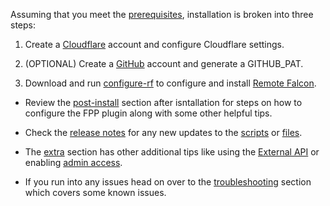 Assuming that you meet the [prerequisites](prerequisites.md), installation is broken into three steps:

1. Create a [Cloudflare](cloudflare.md) account and configure Cloudflare settings.

2. (OPTIONAL) Create a [GitHub](github.md) account and generate a GITHUB_PAT.

3. Download and run [configure-rf](../about/scripts.md) to configure and install [Remote Falcon](remotefalcon.md).

- Review the [post-install](../post-install.md) section after isntallation for steps on how to configure the FPP plugin along with some other helpful tips.

- Check the [release notes](../release-notes.md) for any new updates to the [scripts](../about/scripts.md) or [files](../about/files.md).

- The [extra](../extra.md) section has other additional tips like using the [External API](../extra.md#external-api) or enabling [admin access](../extra.md#admin-access).

- If you run into any issues head on over to the [troubleshooting](../troubleshooting.md) section which covers some known issues.